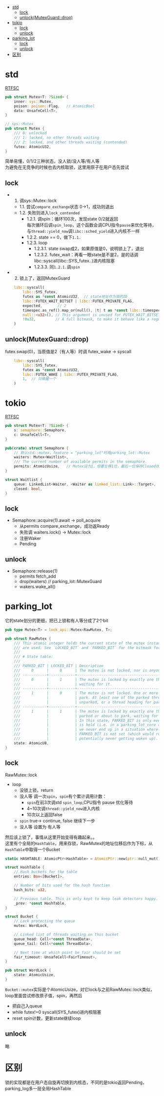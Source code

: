 - [std](#std)
  - [lock](#lock)
  - [unlock(MutexGuard::drop)](#unlockmutexguarddrop)
- [tokio](#tokio)
  - [lock](#lock-1)
  - [unlock](#unlock)
- [parking\_lot](#parking_lot)
  - [lock](#lock-2)
  - [unlock](#unlock-1)
- [区别](#区别)


# std
[RTFSC](https://github.com/rust-lang/rust/blob/stable/library/std/src/sync/mutex.rs#L175)

```rust
pub struct Mutex<T: ?Sized> {
    inner: sys::Mutex,
    poison: poison::Flag,   // AtomicBool
    data: UnsafeCell<T>,
}

// sys::Mutex
pub struct Mutex {
    /// 0: unlocked
    /// 1: locked, no other threads waiting
    /// 2: locked, and other threads waiting (contended)
    futex: AtomicU32,
}
```

简单易懂，0/1/2三种状态，没人锁/没人等/有人等  
为避免在无竞争的时候也去内核取锁，这里用原子在用户态先尝试  

## lock
* 1. 调sys::Mutex::lock
  * 1.1. 尝试`compare_exchange`状态 0->1，成功则退出
  * 1.2. 失败则进入`lock_contended`
    * 1.2.1. 调spin：循环100次，发现state 0/2就返回  
      每次循环后调`spin_loop`，这个函数会调CPU指令`pause`来优化等待，与`thread::yield_now`调`libc::sched_yield`进入内核不一样
    * 1.2.2. state == 0，做下`1.1.`
    * 1.2.3. loop
      * 1.2.3.1. state swap成2，如果原值是0，说明锁上了，退出
      * 1.2.3.2. futex_wait：再看一眼state是不是2，是的话调libc::syscall(libc::SYS_futex..)进内核阻塞
      * 1.2.3.3. 同`1.2.1.`调`spin`
* 2. 锁上了，返回MutexGuard

```rust
    libc::syscall(
        libc::SYS_futex,
        futex as *const AtomicU32,  // state地址作为锁的ID
        libc::FUTEX_WAIT_BITSET | libc::FUTEX_PRIVATE_FLAG,
        expected,       // 2
        timespec.as_ref().map_or(null(), |t| t as *const libc::timespec),
        null::<u32>(), // This argument is unused for FUTEX_WAIT_BITSET.
        !0u32,         // A full bitmask, to make it behave like a regular FUTEX_WAIT.
    )
```

## unlock(MutexGuard::drop)
futex.swap(0)，当原值是2（有人等）时调 futex_wake -> syscall
```rust
    libc::syscall(
        libc::SYS_futex,
        futex as *const AtomicU32,
        libc::FUTEX_WAKE | libc::FUTEX_PRIVATE_FLAG,
        1,  // 只唤醒一个
    )
```

# tokio
[RTFSC](https://github.com/tokio-rs/tokio/blob/master/tokio/src/sync/mutex.rs#L129)
  
```rust
pub struct Mutex<T: ?Sized> {
    s: semaphore::Semaphore,    
    c: UnsafeCell<T>,
}

pub(crate) struct Semaphore {
    // 默认std::mutex，feature = "parking_lot"时用parking_lot::Mutex            
    waiters: Mutex<Waitlist>, 
    /// The current number of available permits in the semaphore.
    permits: AtomicUsize,   // Mutex设为1，但要左移1位，最后一位保存Closed状态
}

struct Waitlist {
    queue: LinkedList<Waiter, <Waiter as linked_list::Link>::Target>,
    closed: bool,
}
```

## lock
* Semaphore::acquire(1).await -> poll_acquire
  * 从permits compare_exchange，成功返Ready
  * 失败调 waiters.lock() -> Mutex::lock
  * 注册Waker
  * Pending

## unlock
* Semaphore::release(1)
  * permits fetch_add
  * drop(waiters) // parking_lot::MutexGuard
  * wakers.wake_all()

# parking_lot
它的state划分的更细，把已上锁和有人等分成了2个bit

```rust
pub type Mutex<T> = lock_api::Mutex<RawMutex, T>;

pub struct RawMutex {
    /// This atomic integer holds the current state of the mutex instance. Only the two lowest bits
    /// are used. See `LOCKED_BIT` and `PARKED_BIT` for the bitmask for these bits.
    ///
    /// # State table:
    ///
    /// PARKED_BIT | LOCKED_BIT | Description
    ///     0      |     0      | The mutex is not locked, nor is anyone waiting for it.
    /// -----------+------------+------------------------------------------------------------------
    ///     0      |     1      | The mutex is locked by exactly one thread. No other thread is
    ///            |            | waiting for it.
    /// -----------+------------+------------------------------------------------------------------
    ///     1      |     0      | The mutex is not locked. One or more thread is parked or about to
    ///            |            | park. At least one of the parked threads are just about to be
    ///            |            | unparked, or a thread heading for parking might abort the park.
    /// -----------+------------+------------------------------------------------------------------
    ///     1      |     1      | The mutex is locked by exactly one thread. One or more thread is
    ///            |            | parked or about to park, waiting for the lock to become available.
    ///            |            | In this state, PARKED_BIT is only ever cleared when a bucket lock
    ///            |            | is held (i.e. in a parking_lot_core callback). This ensures that
    ///            |            | we never end up in a situation where there are parked threads but
    ///            |            | PARKED_BIT is not set (which would result in those threads
    ///            |            | potentially never getting woken up).
    state: AtomicU8,
}
```

## lock
RawMutex::lock
* loop
  * 没锁上锁，return
  * 没人等 调一次`spin`，`spin`有个累计调用计数：
    * `spin`在前3次调std `spin_loop`,CPU指令 pause 优化等待
    * 4~10次调`thread::yield_now`进入内核
    * 10次以上返回false
  *  `spin` true-> continue, false 继续下一步
  *  没人等 设置为 有人等
  
然后该上锁了，事情从这里开始变得有趣起来。。  
这里有个全局的`HashTable`，用来存锁，RawMutex的地址位移后作为下标，从`HashTable`中取得一个Bucket
```rust
static HASHTABLE: AtomicPtr<HashTable> = AtomicPtr::new(ptr::null_mut());

struct HashTable {
    // Hash buckets for the table
    entries: Box<[Bucket]>,

    // Number of bits used for the hash function
    hash_bits: u32,

    // Previous table. This is only kept to keep leak detectors happy.
    _prev: *const HashTable,
}

struct Bucket {
    // Lock protecting the queue
    mutex: WordLock,

    // Linked list of threads waiting on this bucket
    queue_head: Cell<*const ThreadData>,
    queue_tail: Cell<*const ThreadData>,

    // Next time at which point be_fair should be set
    fair_timeout: UnsafeCell<FairTimeout>,
}

pub struct WordLock {
    state: AtomicUsize,
}
```
  
`Bucket::mutex`实际是个AtomicUsize，对它lock与之前RawMutex::lock类似，  
loop里面尝试修改原子值，spin，再然后
* 把自己入queue
* while futex!=0 syscall(SYS_futex)进内核阻塞
* reset spin计数，更新state继续loop

## unlock
略

# 区别
锁的实现都是在用户态自旋再切换到内核态，不同的是tokio返回Pending，parking_log多一层全局HashTable